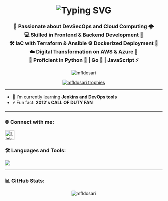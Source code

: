 <h1 align="center">
  <img src="https://readme-typing-svg.demolab.com?font=Fira+Code&duration=2500&pause=1000&color=58A6FF&center=true&width=435&lines=Hi%2C+I'm+MOHAMMAD+F+ALDOSARI;DevSecOps+%7C+Cloud+Engineer+%7C+IaC+Specialist" alt="Typing SVG" />
</h1>

<h3 align="center">
  🚀 Passionate about DevSecOps and Cloud Computing 🌩️<br/>
  💻 Skilled in Frontend & Backend Development 🧠<br/>
  🛠️ IaC with Terraform & Ansible ⚙️ Dockerized Deployment 🐳<br/>
  ☁️ Digital Transformation on AWS & Azure 🚀<br/>
  💬 Proficient in Python 🐍 | Go 🦫 | JavaScript ⚡
</h3>

<p align="center">
  <img src="https://komarev.com/ghpvc/?username=mfldosari&label=Profile%20views&color=0e75b6&style=flat" alt="mfldosari" />
</p>

<p align="center">
  <a href="https://github.com/ryo-ma/github-profile-trophy"><img src="https://github-profile-trophy.vercel.app/?username=mfldosari&theme=dracula&row=1&margin-w=10&margin-h=10" alt="mfldosari trophies"/></a>
</p>

---

- 🌱 I’m currently learning **Jenkins and DevOps tools**  
- ⚡ Fun fact: **2012's CALL OF DUTY FAN**

---

<h3 align="left">🌐 Connect with me:</h3>
<p align="left">
  <a href="https://linkedin.com/in/mohammad-fahad-aldosari-5a6403227" target="blank">
    <img align="center" src="https://skillicons.dev/icons?i=linkedin" alt="LinkedIn" height="30" />
  </a>
</p>

<h3 align="left">🛠️ Languages and Tools:</h3>
<p align="left">
  <img src="https://skillicons.dev/icons?i=aws,azure,docker,terraform,ansible,linux,git,go,python,javascript,react,nodejs,mysql,postgres,mongodb,jenkins,bash" />
</p>

---

<h3 align="left">📊 GitHub Stats:</h3>
<p align="center">
  <img src="https://github-readme-stats.vercel.app/api/top-langs?username=mfldosari&show_icons=true&locale=en&layout=compact&theme=tokyonight" alt="mfldosari" />
</p>
